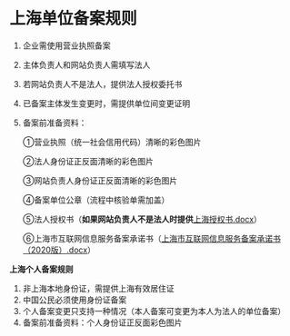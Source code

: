 # **上海单位备案规则**

1. 企业需使用营业执照备案

2. 主体负责人和网站负责人需填写法人

3. 若网站负责人不是法人，提供法人授权委托书

4. 已备案主体发生变更时，需提供单位间变更证明

5. 备案前准备资料：

   ①营业执照（统一社会信用代码）清晰的彩色图片

   ②法人身份证正反面清晰的彩色图片

   ③网站负责人身份证正反面清晰的彩色图片

   ④备案单位公章（流程中核验单需加盖）

   ⑤法人授权书（**如果网站负责人不是法人时提供**[上海授权书.docx](https://beianwendang.s3.cn-north-1.jdcloud-oss.com/beianrumen/guanjuguize/shanghai/shanghaishouquanshu.docx)）
  
   ⑥上海市互联网信息服务备案承诺书（[上海市互联网信息服务备案承诺书（2020版）.docx](https://beianwendang.s3.cn-north-1.jdcloud-oss.com/wendangxiazhai/shanghaifuwuchengnuoshu/fuwuchengnuo.docx)）

**上海个人备案规则**

1. 非上海本地身份证，需提供上海有效居住证
2. 中国公民必须使用身份证备案
3. 个人备案变更只支持一种情况（本人备案可变更为本人为法人的单位备案）
4. 备案前准备资料：个人身份证正反面彩色图片
